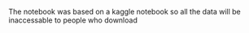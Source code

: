 The notebook was based on a kaggle notebook so all the data will be inaccessable to people who download
